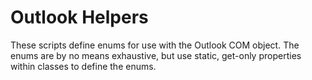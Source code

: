 # Outlook Helpers
These scripts define enums for use with the Outlook COM object.
The enums are by no means exhaustive, but use static, get-only properties within classes to define the enums.
